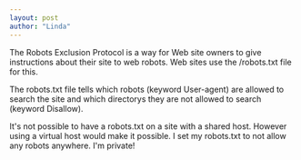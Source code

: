 ```yaml
---
layout: post
author: "Linda"
---
```


The Robots Exclusion Protocol is a way for Web site owners to give instructions about their site to web robots. Web sites use the /robots.txt file for this.

The robots.txt file tells which robots (keyword User-agent) are allowed to search the site and which directorys they are not allowed to search (keyword Disallow).

It's not possible to have a robots.txt on a site with a shared host. However using a virtual host would make it possible. I set my robots.txt to not allow any robots anywhere. I'm private!
